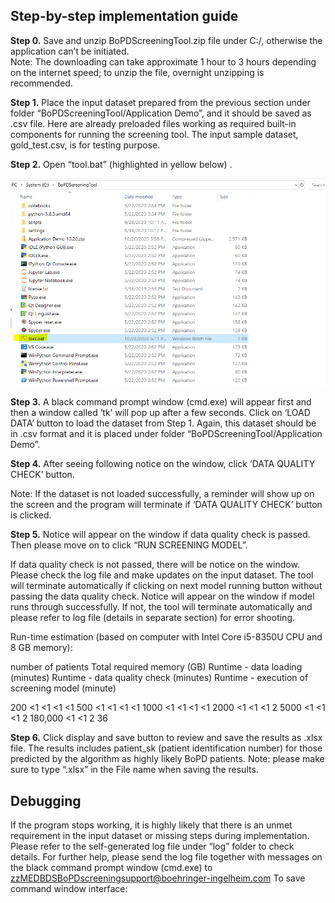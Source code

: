 
## Step-by-step implementation guide
 
 
**Step 0.** Save and unzip BoPDScreeningTool.zip file under C:/, otherwise the application can’t be initiated.  
Note: The downloading can take approximate 1 hour to 3 hours depending on the internet speed; to unzip the file, overnight unzipping is recommended. 

**Step 1.** Place the input dataset prepared from the previous section under folder “BoPDScreeningTool/Application Demo”, and it should be saved as .csv file. 
Here are already preloaded files working as required built-in components for running the screening tool. The input sample dataset, gold_test.csv, is for testing purpose. 
  
**Step 2.** Open “tool.bat” (highlighted in yellow below) .  

![  ](images/step2.png)

**Step 3.** A black command prompt window (cmd.exe) will appear first and then a window called ‘tk’ will pop up after a few seconds. Click on ‘LOAD DATA’ button to load the dataset from Step 1. Again, this dataset should be in .csv format and it is placed under folder “BoPDScreeningTool/Application Demo”. 

**Step 4.**  After seeing following notice on the window, click ‘DATA QUALITY CHECK’ button.  

Note: If the dataset is not loaded successfully, a reminder will show up on the screen and the program will terminate if ‘DATA QUALITY CHECK’ button is clicked.
  
**Step 5.** Notice will appear on the window if data quality check is passed. Then please move on to click “RUN SCREENING MODEL”.  

If data quality check is not passed, there will be notice on the window. Please check the log file and make updates on the input dataset. The tool will terminate automatically if clicking on next model running button without passing the data quality check. Notice will appear on the window if model runs through successfully. If not, the tool will terminate automatically and please refer to log file (details in separate section) for error shooting. 

Run-time estimation (based on computer with Intel Core i5-8350U CPU and 8 GB memory):  
 
number of patients	Total required memory (GB)	Runtime - data loading (minutes)
	Runtime - data quality check (minutes)
	Runtime - execution of screening model (minute)

200	<1	<1	<1	<1
500	<1	<1	<1	<1
1000	<1	<1	<1	<1
2000	<1	<1	<1	2
5000	<1	<1	<1	2
180,000	<1	<1	2	36


**Step 6.** Click display and save button to review and save the results as .xlsx file. The results includes patient_sk (patient identification number) for those predicted by the algorithm as highly likely BoPD patients. 
Note: please make sure to type “.xlsx” in the File name when saving the results. 
 
 
 
## Debugging
 
If the program stops working, it is highly likely that there is an unmet requirement in the input dataset or missing steps during implementation. Please refer to the self-generated log file under “log” folder to check details. 
For further help, please send the log file together with messages on the black command prompt window (cmd.exe) to zzMEDBDSBoPDscreeningsupport@boehringer-ingelheim.com
To save command window interface:
 

